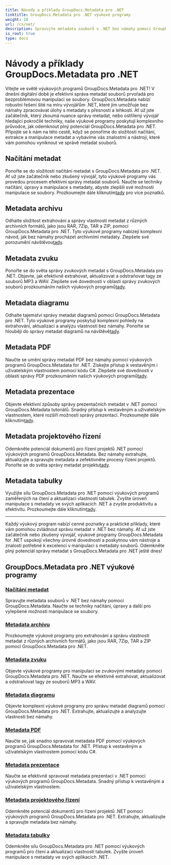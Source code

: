 ```yaml
---
title: Návody a příklady GroupDocs.Metadata pro .NET
linktitle: GroupDocs.Metadata pro .NET výukové programy
weight: 10
url: /cs/net/
description: Spravujte metadata souborů v .NET bez námahy pomocí GroupDocs.Metadata. Naučte se techniky načítání, úpravy a další pro vylepšené možnosti manipulace se soubory.
is_root: true
type: docs
---
```

# Návody a příklady GroupDocs.Metadata pro .NET

Vítejte ve světě výukových programů GroupDocs.Metadata pro .NET! V dnešní digitální době je efektivní správa metadat souborů prvořadá pro bezproblémovou manipulaci se soubory. GroupDocs.Metadata nabízí robustní řešení šité na míru vývojářům .NET, které jim umožňuje bez námahy zpracovávat úlohy s metadaty s přesností a lehkostí. Ať už jste začátečník, který zkoumá nuance správy metadat, nebo ostřílený vývojář hledající pokročilé techniky, naše výukové programy poskytují komplexního průvodce, jak odemknout plný potenciál GroupDocs.Metadata pro .NET. Připojte se k nám na této cestě, když se ponoříme do složitosti načítání, extrakce a manipulace metadat a vybavíme vás znalostmi a nástroji, které vám pomohou vyniknout ve správě metadat souborů.

## Načítání metadat  
Ponořte se do složitosti načítání metadat s GroupDocs.Metadata pro .NET. Ať už jste začátečník nebo zkušený vývojář, tyto výukové programy vás provedou procesem efektivní správy metadat souborů. Naučte se techniky načítání, úpravy a manipulace s metadaty, abyste zlepšili své možnosti manipulace se soubory. Prozkoumejte dále kliknutím[tady](./metadata-loading/) pro více poznatků.

## Metadata archivu  
 Odhalte složitost extrahování a správy vlastností metadat z různých archivních formátů, jako jsou RAR, 7Zip, TAR a ZIP, pomocí GroupDocs.Metadata pro .NET. Tyto výukové programy nabízejí komplexní návod, jak bez námahy procházet archivními metadaty. Zlepšete své porozumění návštěvou[tady](./archive-metadata/).

## Metadata zvuku  
 Ponořte se do světa správy zvukových metadat s GroupDocs.Metadata pro .NET. Objevte, jak efektivně extrahovat, aktualizovat a odstraňovat tagy ze souborů MP3 a WAV. Zlepšete své dovednosti v oblasti správy zvukových souborů prozkoumáním našich výukových programů[tady](./audio-metadata/).

## Metadata diagramu  
Odhalte tajemství správy metadat diagramů pomocí GroupDocs.Metadata pro .NET. Tyto výukové programy poskytují komplexní pohledy na extrahování, aktualizaci a analýzu vlastností bez námahy. Ponořte se hlouběji do správy metadat diagramů na návštěvě[tady](./diagram-metadata/).

## Metadata PDF  
 Naučte se umění správy metadat PDF bez námahy pomocí výukových programů GroupDocs.Metadata for .NET. Získejte přístup k vestavěným i uživatelským vlastnostem pomocí kódu C#. Zlepšete své dovednosti v oblasti správy PDF prozkoumáním našich výukových programů[tady](./pdf-metadata/).

## Metadata prezentace  
 Objevte efektivní způsoby správy prezentačních metadat v .NET pomocí GroupDocs.Metadata tutoriálů. Snadný přístup k vestavěným a uživatelským vlastnostem, které rozšíří možnosti správy prezentací. Prozkoumejte dále kliknutím[tady](./presentation-metadata/).

## Metadata projektového řízení  
 Odemkněte potenciál dokumentů pro řízení projektů .NET pomocí výukových programů GroupDocs.Metadata. Bez námahy extrahujte, aktualizujte a spravujte metadata a zefektivněte procesy řízení projektů. Ponořte se do světa správy metadat projektu[tady](./project-management-metadata/).

## Metadata tabulky  
Využijte sílu GroupDocs.Metadata pro .NET pomocí výukových programů zaměřených na čtení a aktualizaci vlastností tabulek. Zvyšte úroveň manipulace s metadaty ve svých aplikacích .NET a zvyšte produktivitu a efektivitu. Prozkoumejte dále kliknutím[tady](./spreadsheet-metadata/).

----
Každý výukový program nabízí cenné poznatky a praktické příklady, které vám pomohou zvládnout správu metadat v .NET bez námahy. Ať už jste začátečník nebo zkušený vývojář, výukové programy GroupDocs.Metadata for .NET uspokojí všechny úrovně dovedností a poskytnou vám nástroje a znalosti potřebné k excelenci v manipulaci s metadaty souborů. Odemkněte plný potenciál správy metadat s GroupDocs.Metadata pro .NET ještě dnes! 

## GroupDocs.Metadata pro .NET výukové programy
### [Načítání metadat](./metadata-loading/)
Spravujte metadata souborů v .NET bez námahy pomocí GroupDocs.Metadata. Naučte se techniky načítání, úpravy a další pro vylepšené možnosti manipulace se soubory.
### [Metadata archivu](./archive-metadata/)
Prozkoumejte výukové programy pro extrahování a správu vlastností metadat z různých archivních formátů, jako jsou RAR, 7Zip, TAR a ZIP pomocí GroupDocs.Metadata pro .NET.
### [Metadata zvuku](./audio-metadata/)
Objevte výukové programy pro manipulaci se zvukovými metadaty pomocí GroupDocs.Metadata pro .NET. Naučte se efektivně extrahovat, aktualizovat a odstraňovat tagy ze souborů MP3 a WAV.
### [Metadata diagramu](./diagram-metadata/)
Objevte komplexní výukové programy pro správu metadat diagramů pomocí GroupDocs.Metadata pro .NET. Extrahujte, aktualizujte a analyzujte vlastnosti bez námahy.
### [Metadata PDF](./pdf-metadata/)
Naučte se, jak snadno spravovat metadata PDF pomocí výukových programů GroupDocs.Metadata for .NET. Přístup k vestavěným a uživatelským vlastnostem pomocí kódu C#.
### [Metadata prezentace](./presentation-metadata/)
Naučte se efektivně spravovat metadata prezentací v .NET pomocí výukových programů GroupDocs.Metadata. Snadný přístup k vestavěným a uživatelským vlastnostem.
### [Metadata projektového řízení](./project-management-metadata/)
Odemkněte potenciál dokumentů pro řízení projektů .NET pomocí výukových programů GroupDocs.Metadata pro .NET. Extrahujte, aktualizujte a spravujte metadata bez námahy.
### [Metadata tabulky](./spreadsheet-metadata/)
Odemkněte sílu GroupDocs.Metadata pro .NET pomocí výukových programů pro čtení a aktualizaci vlastností tabulek. Zvyšte úroveň manipulace s metadaty ve svých aplikacích .NET.
